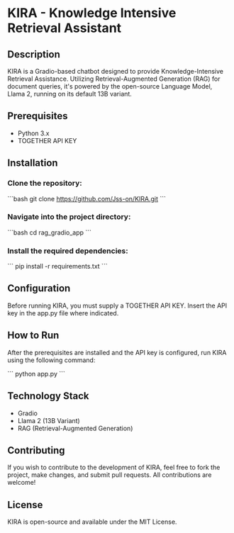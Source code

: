 # KIRA - Knowledge Intensive Retrieval Assistant

## Description
KIRA is a Gradio-based chatbot designed to provide Knowledge-Intensive Retrieval Assistance. Utilizing Retrieval-Augmented Generation (RAG) for document queries, it's powered by the open-source Language Model, Llama 2, running on its default 13B variant.

## Prerequisites
- Python 3.x
- TOGETHER API KEY

## Installation

### Clone the repository:
\```bash
git clone https://github.com/Jss-on/KIRA.git
\```

### Navigate into the project directory:
\```bash
cd rag_gradio_app
\```

### Install the required dependencies:
\```
pip install -r requirements.txt
\```

## Configuration
Before running KIRA, you must supply a TOGETHER API KEY. Insert the API key in the app.py file where indicated.

## How to Run
After the prerequisites are installed and the API key is configured, run KIRA using the following command:

\```
python app.py
\```

## Technology Stack
- Gradio
- Llama 2 (13B Variant)
- RAG (Retrieval-Augmented Generation)

## Contributing
If you wish to contribute to the development of KIRA, feel free to fork the project, make changes, and submit pull requests. All contributions are welcome!

## License
KIRA is open-source and available under the MIT License.
